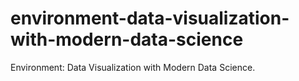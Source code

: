 # environment-data-visualization-with-modern-data-science
Environment: Data Visualization with Modern Data Science.

